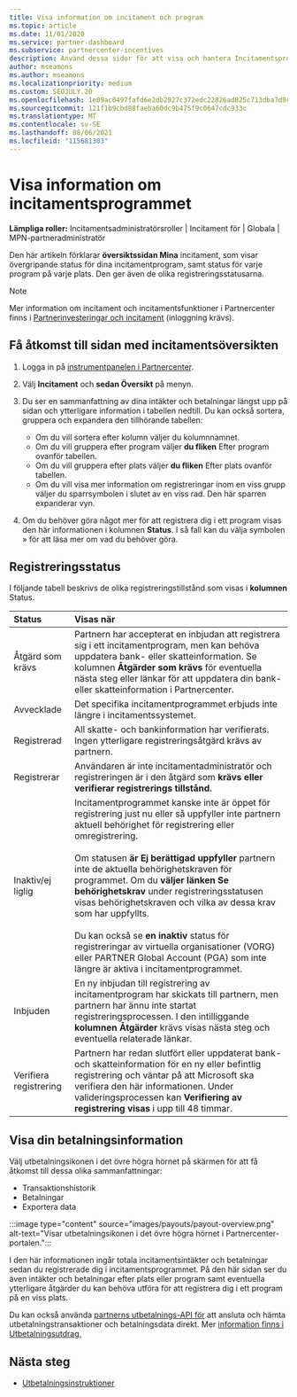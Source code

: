 ```yaml
---
title: Visa information om incitament och program
ms.topic: article
ms.date: 11/01/2020
ms.service: partner-dashboard
ms.subservice: partnercenter-incentives
description: Använd dessa sidor för att visa och hantera Incitamentsprogram status
author: mseamons
ms.author: mseamons
ms.localizationpriority: medium
ms.custom: SEOJULY.20
ms.openlocfilehash: 1e09ac0497fafd6e2db2927c372edc22826ad825c713dba7d9c5854d0bfe64d9
ms.sourcegitcommit: 121f1b9cbd88faeba60dc9b475f9c0647cdc933c
ms.translationtype: MT
ms.contentlocale: sv-SE
ms.lasthandoff: 08/06/2021
ms.locfileid: "115681303"
---
```

# <a name="view-your-incentives-program-details"></a>Visa information om incitamentsprogrammet

**Lämpliga roller:** Incitamentsadministratörsroller | Incitament för | Globala | MPN-partneradministratör

Den här artikeln förklarar **översiktssidan Mina** incitament, som visar övergripande status för dina incitamentprogram, samt status för varje program på varje plats. Den ger även de olika registreringsstatusarna.

>[!NOTE]
>Mer information om incitament och incitamentsfunktioner i Partnercenter finns i [Partnerinvesteringar och incitament](https://partner.microsoft.com/membership/partner-incentives) (inloggning krävs).

## <a name="access-the-incentives-overview-page"></a>Få åtkomst till sidan med incitamentsöversikten

1. Logga in på [instrumentpanelen i Partnercenter](https://partner.microsoft.com/dashboard).
1. Välj **Incitament** och **sedan Översikt** på menyn.
1. Du ser en sammanfattning av dina intäkter och betalningar längst upp på sidan och ytterligare information i tabellen nedtill. Du kan också sortera, gruppera och expandera den tillhörande tabellen:

   - Om du vill sortera efter kolumn väljer du kolumnnamnet.
   - Om du vill gruppera efter program väljer **du fliken** Efter program ovanför tabellen.
   - Om du vill gruppera efter plats väljer **du fliken** Efter plats ovanför tabellen.
   - Om du vill visa mer information om registreringar inom en viss grupp väljer du sparrsymbolen i slutet av en viss rad. Den här sparren expanderar vyn.
1. Om du behöver göra något mer för att registrera dig i ett program visas den här informationen i kolumnen **Status**. I så fall kan du välja symbolen » för att läsa mer om vad du behöver göra.

## <a name="enrollment-status"></a>Registreringsstatus

I följande tabell beskrivs de olika registreringstillstånd som visas i **kolumnen** Status.

| **Status**         | **Visas när** |
|:------------------------------------|:------------------|
| Åtgärd som krävs  | Partnern har accepterat en inbjudan att registrera sig i ett incitamentprogram, men kan behöva uppdatera bank- eller skatteinformation. Se kolumnen **Åtgärder som krävs** för eventuella nästa steg eller länkar för att uppdatera din bank- eller skatteinformation i Partnercenter. |
| Avvecklade  | Det specifika incitamentprogrammet erbjuds inte längre i incitamentssystemet. |
| Registrerad  | All skatte- och bankinformation har verifierats. Ingen ytterligare registreringsåtgärd krävs av partnern. |
| Registrerar  | Användaren är inte incitamentadministratör och registreringen är i den åtgärd som **krävs eller** **verifierar registrerings tillstånd.**|
| Inaktiv/ej liglig | Incitamentprogrammet kanske inte är öppet för registrering just nu eller så uppfyller inte partnern aktuell behörighet för registrering eller omregistrering. <br><br> Om statusen **är Ej berättigad uppfyller** partnern inte de aktuella behörighetskraven för programmet. Om du **väljer länken Se behörighetskrav** under registreringsstatusen visas behörighetskraven och vilka av dessa krav som har uppfyllts. <br><br> Du kan också se **en inaktiv** status för registreringar av virtuella organisationer (VORG) eller PARTNER Global Account (PGA) som inte längre är aktiva i incitamentprogrammet.  |
| Inbjuden  | En ny inbjudan till registrering av incitamentprogram har skickats till partnern, men partnern har ännu inte startat registreringsprocessen. I den intilliggande **kolumnen Åtgärder** krävs visas nästa steg och eventuella relaterade länkar.  |
| Verifiera registrering  | Partnern har redan slutfört eller uppdaterat bank- och skatteinformation för en ny eller befintlig registrering och väntar på att Microsoft ska verifiera den här informationen. Under valideringsprocessen kan **Verifiering av registrering visas** i upp till 48 timmar.  |

## <a name="see-your-payment-information"></a>Visa din betalningsinformation

Välj utbetalningsikonen i det övre högra hörnet på skärmen för att få åtkomst till dessa olika sammanfattningar:

- Transaktionshistorik
- Betalningar
- Exportera data

:::image type="content" source="images/payouts/payout-overview.png" alt-text="Visar utbetalningsikonen i det övre högra hörnet i Partnercenter-portalen.":::

I den här informationen ingår totala incitamentsintäkter och betalningar sedan du registrerade dig i incitamentsprogrammet. På den här sidan ser du även intäkter och betalningar efter plats eller program samt eventuella ytterligare åtgärder du kan behöva utföra för att registrera dig i ett program på en viss plats. 

Du kan också använda [partnerns utbetalnings-API för](https://apidocs.microsoft.com/services/partnerpayouts) att ansluta och hämta utbetalningstransaktioner och betalningsdata direkt. Mer [information finns i Utbetalningsutdrag.](payout-statement.md)

## <a name="next-steps"></a>Nästa steg

- [Utbetalningsinstruktioner](payout-statement.md)
